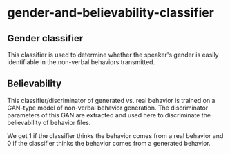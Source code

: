 # gender-and-believability-classifier

## Gender classifier 
This classifier is used to determine whether the speaker's gender is easily identifiable in the non-verbal behaviors transmitted. 

## Believability
This classifier/discriminator of generated vs. real behavior is trained on a GAN-type model of non-verbal behavior generation. The discriminator parameters of this GAN are extracted and used here to discriminate the believability of behavior files. 

We get 1 if the classifier thinks the behavior comes from a real behavior and 0 if the classifier thinks the behavior comes from a generated behavior.
